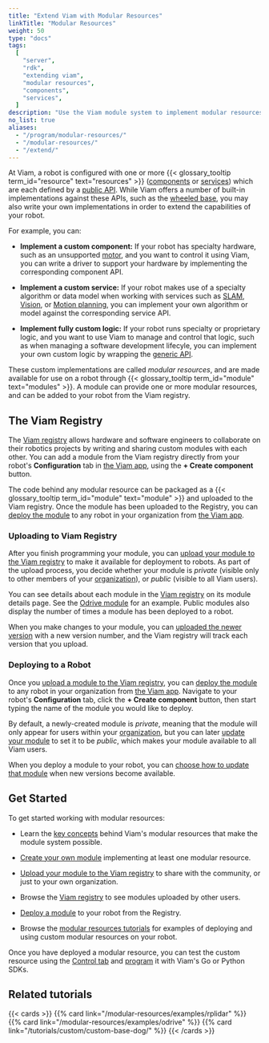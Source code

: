 ```yaml
---
title: "Extend Viam with Modular Resources"
linkTitle: "Modular Resources"
weight: 50
type: "docs"
tags:
  [
    "server",
    "rdk",
    "extending viam",
    "modular resources",
    "components",
    "services",
  ]
description: "Use the Viam module system to implement modular resources that can be included in any Viam-powered robot."
no_list: true
aliases:
  - "/program/modular-resources/"
  - "/modular-resources/"
  - "/extend/"
---
```


At Viam, a robot is configured with one or more {{< glossary_tooltip term_id="resource" text="resources" >}} ([components](/components/) or [services](/services/)) which are each defined by a [public API](/modular-resources/key-concepts/#valid-apis-to-implement-in-your-model).
While Viam offers a number of built-in implementations against these APIs, such as the [wheeled base](/components/base/wheeled/), you may also write your own implementations in order to extend the capabilities of your robot.

For example, you can:

- **Implement a custom component:** If your robot has specialty hardware, such as an unsupported [motor](/components/motor/), and you want to control it using Viam, you can write a driver to support your hardware by implementing the corresponding component API.

- **Implement a custom service:** If your robot makes use of a specialty algorithm or data model when working with services such as [SLAM](/services/slam/), [Vision](/services/vision/), or [Motion planning](/services/motion/), you can implement your own algorithm or model against the corresponding service API.

- **Implement fully custom logic:** If your robot runs specialty or proprietary logic, and you want to use Viam to manage and control that logic, such as when managing a software development lifecyle, you can implement your own custom logic by wrapping the [generic API](/components/generic/).

These custom implementations are called _modular resources_, and are made available for use on a robot through {{< glossary_tooltip term_id="module" text="modules" >}}.
A module can provide one or more modular resources, and can be added to your robot from the Viam registry.

## The Viam Registry

The [Viam registry](https://app.viam.com/registry) allows hardware and software engineers to collaborate on their robotics projects by writing and sharing custom modules with each other.
You can add a module from the Viam registry directly from your robot's **Configuration** tab in [the Viam app](https://app.viam.com/), using the **+ Create component** button.

The code behind any modular resource can be packaged as a {{< glossary_tooltip term_id="module" text="module" >}} and uploaded to the Viam registry.
Once the module has been uploaded to the Registry, you can [deploy the module](/modular-resources/configure/) to any robot in your organization from [the Viam app](https://app.viam.com/).

### Uploading to Viam Registry

After you finish programming your module, you can [upload your module to the Viam registry](/modular-resources/upload/) to make it available for deployment to robots.
As part of the upload process, you decide whether your module is _private_ (visible only to other members of your [organization](/manage/fleet/organizations/)), or _public_ (visible to all Viam users).

You can see details about each module in the [Viam registry](https://app.viam.com/registry) on its module details page.
See the [Odrive module](https://app.viam.com/module/viam/odrive) for an example.
Public modules also display the number of times a module has been deployed to a robot.

When you make changes to your module, you can [uploaded the newer version](/modular-resources/upload/#update-an-existing-module) with a new version number, and the Viam registry will track each version that you upload.

### Deploying to a Robot

Once you [upload a module to the Viam registry](/modular-resources/upload/), you can [deploy the module](/modular-resources/configure/) to any robot in your organization from [the Viam app](https://app.viam.com/).
Navigate to your robot's **Configuration** tab, click the **+ Create component** button, then start typing the name of the module you would like to deploy.

By default, a newly-created module is _private_, meaning that the module will only appear for users within your [organization](/manage/fleet/organizations/), but you can later [update your module](/modular-resources/upload/#update-an-existing-module) to set it to be _public_, which makes your module available to all Viam users.

When you deploy a module to your robot, you can [choose how to update that module](/modular-resources/configure/#configure-version-update-management-for-a-registry-module) when new versions become available.

## Get Started

To get started working with modular resources:

- Learn the [key concepts](/modular-resources/key-concepts/) behind Viam's modular resources that make the module system possible.

- [Create your own module](/modular-resources/create/) implementing at least one modular resource.

- [Upload your module to the Viam registry](/modular-resources/upload/) to share with the community, or just to your own organization.

- Browse the [Viam registry](https://app.viam.com/registry) to see modules uploaded by other users.

- [Deploy a module](/modular-resources/configure/) to your robot from the Registry.

- Browse the [modular resources tutorials](/modular-resources/examples/) for examples of deploying and using custom modular resources on your robot.

Once you have deployed a modular resource, you can test the custom resource using the [Control tab](/manage/fleet/#remote-control) and [program](/program/) it with Viam's Go or Python SDKs.

## Related tutorials

{{< cards >}}
{{% card link="/modular-resources/examples/rplidar" %}}
{{% card link="/modular-resources/examples/odrive" %}}
{{% card link="/tutorials/custom/custom-base-dog/" %}}
{{< /cards >}}
